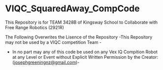 # VIQC_SquaredAway_CompCode

This Repository is for TEAM 3428B of Kingsway School to Collaborate with Free Range Robotics (2921R)

The Following Overwrites the Lisence of the Repository
 -This Repository may not be used by a VIQC competition Team -
 
 - In no part may any of this code be used on any Vex IQ Compition Robot at any Level or Event without Explicit Written Permission by the Creator: (josephgreeningnz@gmail.com)-
